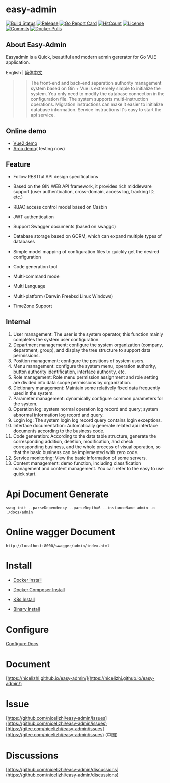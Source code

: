 
# easy-admin

[![Build Status](https://github.com/nicelizhi/easy-admin/workflows/Build/badge.svg)](https://github.com/nicelizhi/easy-admin)
[![Release](https://img.shields.io/github/release/nicelizhi/easy-admin.svg?style=flat-square)](https://github.com/nicelizhi/easy-admin/releases)
[![Go Report Card](https://goreportcard.com/badge/github.com/nicelizhi/easy-admin)](https://goreportcard.com/report/github.com/nicelizhi/easy-admin)
[![HitCount](https://views.whatilearened.today/views/github/nicelizhi/easy-admin.svg)](https://github.com/nicelizhi/easy-admin)
[![License](https://img.shields.io/github/license/nicelizhi/easy-admin
)](https://github.com/nicelizhi/easy-admin)
[![Commits](https://img.shields.io/github/commit-activity/m/nicelizhi/easy-admin?color=ffff00)](https://github.com/nicelizhi/easy-admin/commits/main)
[![Docker Pulls](https://img.shields.io/docker/pulls/nicesteven/easy-admin)](https://hub.docker.com/r/nicesteven/easy-admin)


## About Easy-Admin

Easyadmin is a Quick, beautiful and modern admin gererator for Go VUE application.

English | [简体中文](https://nicelizhi.github.io/easy-admin/zh/)


>> The front-end and back-end separation authority management system based on Gin + Vue  is extremely simple to initialize the system. You only need to modify the database connection in the configuration file. The system supports multi-instruction operations. Migration instructions can make it easier to initialize database information. Service instructions It's easy to start the api service.

## Online demo
- [Vue2 demo](https://easy-admin-ui.vercel.app)  
- [Arco demo](https://hello-arco-pro.vercel.app/)( testing now)  

##  Feature

- Follow RESTful API design specifications

- Based on the GIN WEB API framework, it provides rich middleware support (user authentication, cross-domain, access log, tracking ID, etc.)

- RBAC access control model based on Casbin

- JWT authentication

- Support Swagger documents (based on swaggo)

- Database storage based on GORM, which can expand multiple types of databases

- Simple model mapping of configuration files to quickly get the desired configuration

- Code generation tool

- Multi-command mode

- Multi Language

- Multi-platform (Darwin Freebsd Linux Windows)

- TimeZone Support


## Internal

1. User management: The user is the system operator, this function mainly completes the system user configuration.
2. Department management: configure the system organization (company, department, group), and display the tree structure to support data permissions.
3. Position management: configure the positions of system users.
4. Menu management: configure the system menu, operation authority, button authority identification, interface authority, etc.
5. Role management: Role menu permission assignment and role setting are divided into data scope permissions by organization.
6. Dictionary management: Maintain some relatively fixed data frequently used in the system.
7. Parameter management: dynamically configure common parameters for the system.
8. Operation log: system normal operation log record and query; system abnormal information log record and query.
9. Login log: The system login log record query contains login exceptions.
1. Interface documentation: Automatically generate related api interface documents according to the business code.
1. Code generation: According to the data table structure, generate the corresponding addition, deletion, modification, and check corresponding business, and the whole process of visual operation, so that the basic business can be implemented with zero code.
1. Service monitoring: View the basic information of some servers.
1. Content management: demo function, including classification management and content management. You can refer to the easy to use quick start.


# Api Document Generate

```
swag init --parseDependency --parseDepth=6 --instanceName admin -o ./docs/admin
```

# Online wagger Document

```
http://localhost:8000/swagger/admin/index.html
```

# Install

- [Docker Install](https://nicelizhi.github.io/easy-admin/guide/install/docker)

- [Docker Composer Install](https://nicelizhi.github.io/easy-admin/guide/install/docker-composer)

- [K8s Install](https://nicelizhi.github.io/easy-admin/guide/install/k8s)

- [Binary Install](https://nicelizhi.github.io/easy-admin/guide/install/binary)


# Configure

[Configure Docs](https://nicelizhi.github.io/easy-admin/guide/configure/)

# Document
[https://nicelizhi.github.io/easy-admin/](https://nicelizhi.github.io/easy-admin/) 

# Issue
[https://github.com/nicelizhi/easy-admin/issues](https://github.com/nicelizhi/easy-admin/issues)   
[https://gitee.com/nicelizhi/easy-admin/issues](https://gitee.com/nicelizhi/easy-admin/issues)  (中国)

# Discussions
[https://github.com/nicelizhi/easy-admin/discussions](https://github.com/nicelizhi/easy-admin/discussions) 
